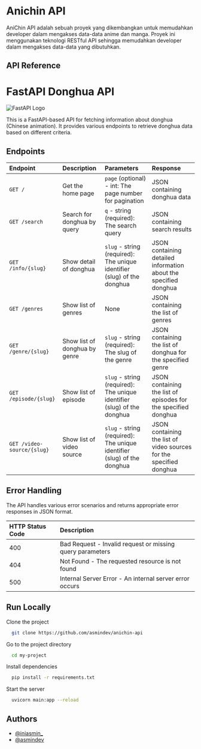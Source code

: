 # Anichin API

AniChin API adalah sebuah proyek yang dikembangkan untuk memudahkan developer dalam mengakses data-data anime dan manga. Proyek ini menggunakan teknologi RESTful API sehingga memudahkan developer dalam mengakses data-data yang dibutuhkan.

## API Reference

# FastAPI Donghua API

![FastAPI Logo](https://fastapi.tiangolo.com/img/logo-margin/logo-teal.png)

This is a FastAPI-based API for fetching information about donghua (Chinese animation). It provides various endpoints to retrieve donghua data based on different criteria.

## Endpoints

| Endpoint                   | Description                   | Parameters                                                              | Response                                                            |
| :------------------------- | :---------------------------- | :---------------------------------------------------------------------- | :------------------------------------------------------------------ |
| `GET /`                    | Get the home page             | `page` (optional) - int: The page number for pagination                 | JSON containing donghua data                                        |
| `GET /search`              | Search for donghua by query   | `q` - string (required): The search query                               | JSON containing search results                                      |
| `GET /info/{slug}`         | Show detail of donghua        | `slug` - string (required): The unique identifier (slug) of the donghua | JSON containing detailed information about the specified donghua    |
| `GET /genres`              | Show list of genres           | None                                                                    | JSON containing the list of genres                                  |
| `GET /genre/{slug}`        | Show list of donghua by genre | `slug` - string (required): The slug of the genre                       | JSON containing the list of donghua for the specified genre         |
| `GET /episode/{slug}`      | Show list of episode          | `slug` - string (required): The unique identifier (slug) of the donghua | JSON containing the list of episodes for the specified donghua      |
| `GET /video-source/{slug}` | Show list of video source     | `slug` - string (required): The unique identifier (slug) of the donghua | JSON containing the list of video sources for the specified donghua |

## Error Handling

The API handles various error scenarios and returns appropriate error responses in JSON format.

| HTTP Status Code | Description                                               |
| :--------------- | :-------------------------------------------------------- |
| 400              | Bad Request - Invalid request or missing query parameters |
| 404              | Not Found - The requested resource is not found           |
| 500              | Internal Server Error - An internal server error occurs   |

## Run Locally

Clone the project

```bash
  git clone https://github.com/asmindev/anichin-api
```

Go to the project directory

```bash
  cd my-project
```

Install dependencies

```bash
  pip install -r requirements.txt
```

Start the server

```bash
  uvicorn main:app --reload
```

## Authors

-   [@iniasmin\_](https://instagram.com/iniasmin_)
-   [@asmindev](https://github.com/asmindev_)

